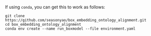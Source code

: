 If using `conda`, you can get this to work as follows:

```
git clone https://github.com/seasonyao/box_embedding_ontology_alignment.git
cd box_embedding_ontology_alignment
conda env create --name run_boxmodel --file environment.yaml
```


